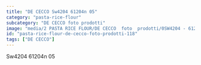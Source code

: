 ```yaml
---
title: "DE CECCO Sw4204 61204n 05"
category: "pasta-rice-flour"
subcategory: "DE CECCO foto prodotti"
image: "media/2 PASTA RICE FLOUR/DE CECCO  foto  prodotti/0SW4204 - 61204N-05.jpg"
id: "pasta-rice-flour-de-cecco-foto-prodotti-118"
tags: ["DE CECCO"]
---
```


Sw4204 61204n 05
